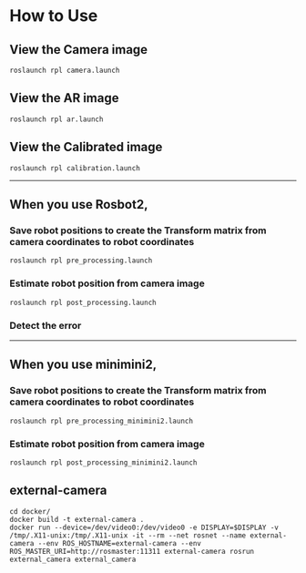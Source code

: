# How to Use

## View the Camera image
```
roslaunch rpl camera.launch
```

## View the AR image 
```
roslaunch rpl ar.launch
```

## View the Calibrated image
```
roslaunch rpl calibration.launch
```

---

## When you use Rosbot2, 

### Save robot positions to create the Transform matrix from camera coordinates to robot coordinates
```
roslaunch rpl pre_processing.launch
```

### Estimate robot position from camera image
```
roslaunch rpl post_processing.launch
```

### Detect the error 

---

## When you use minimini2, 

### Save robot positions to create the Transform matrix from camera coordinates to robot coordinates
```
roslaunch rpl pre_processing_minimini2.launch
```

### Estimate robot position from camera image
```
roslaunch rpl post_processing_minimini2.launch
```


## external-camera
```
cd docker/
docker build -t external-camera .
docker run --device=/dev/video0:/dev/video0 -e DISPLAY=$DISPLAY -v /tmp/.X11-unix:/tmp/.X11-unix -it --rm --net rosnet --name external-camera --env ROS_HOSTNAME=external-camera --env ROS_MASTER_URI=http://rosmaster:11311 external-camera rosrun external_camera external_camera
```
